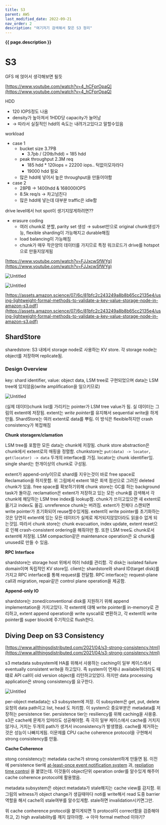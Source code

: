 ```yaml
---
title: S3
parent: AWS
last_modified_date: 2022-09-21
nav_order: 2
description: "여기저기 검색해서 찾은 S3 정리"
---
```

**{{ page.description }}**

# S3

GFS 에 얹어서 생각해보면 될듯 

[https://www.youtube.com/watch?v=4_hCFprOpaQ](https://www.youtube.com/watch?v=4_hCFprOpaQ)

HDD

- 120 IOPS정도 나옴
- density가 높아져서 1HDD당 capacity가 늘어남
- → 따라서 실질적인 hdd의 속도는 내려가고있다고 말할수있음

workload

- case 1
    - bucket size 3.7PB
        - 3.7pb / (20tb/hdd) = 185 hdd
    - peak throughput 2.3M req
        - 185 hdd * 120iops = 22200 iops.. 턱없이모자라다
        - 19000 hdd 필요
    - 많은 hdd에 넣어서 높은 throughput을 만들어야함
- case 2
    - 28PB → 1400hdd & 168000IOPS
    - 8.5k req/s → 차고넘친다
    - 많은 hdd에 넣는데 대부분 traffic은 idle함

drive level에서 hot spot이 생기지않게하려면?? 

- erasure coding
    - 여러 chunk로 분할, parity set 생성 → subset만으로 original chunk생성가능, flexible sharding이 가능해지고 durable해짐
    - load balancing이 가능해짐
    - chunk가 매우 작은양의 데이터를 가지므로 특정 워크로드가 drive를 hotspot으로 만들지않게됨

[https://www.youtube.com/watch?v=FJJxcwSfWYg](https://www.youtube.com/watch?v=FJJxcwSfWYg)

![Untitled](s3/Untitled.png)

![Untitled](s3/Untitled1.png)

[https://assets.amazon.science/07/6c/81bfc2c243249a8b8b65cc2135e4/using-lightweight-formal-methods-to-validate-a-key-value-storage-node-in-amazon-s3.pdf](https://assets.amazon.science/07/6c/81bfc2c243249a8b8b65cc2135e4/using-lightweight-formal-methods-to-validate-a-key-value-storage-node-in-amazon-s3.pdf)

## ShardStore

sharedstore: S3 내에서 storage node로 사용하는 KV store. 각 storage node는 object를 저장하며 replicate됨. 

### Design Overview

key: shard identifier, value: object data, LSM tree로 구현되었으며 data는 LSM tree에 있지않음(write amplification을 일으키므로)

![Untitled](s3/Untitled2.png)

(실제 데이터)chunk list를 가리키는 pointer가 LSM tree value가 됨. 실 데이터는 그림의 extent에 저장됨. extent는 $write\ pointer$를 유지해서 sequential write을 하게 만듦. ShardStore는 여러 extent로 data를 뿌림. 이 방식은 flexible하지만 crash consistency가 복잡해짐

**Chunk storagere/clamation**

LSM tree를 포함한 모든 data는 chunk에 저장됨. chunk store abstraction은 chunk에서 extent로의 매핑을 정렬함. chunkstore는 `put(data) -> locator, get(locator) -> data` 두개의 interface를 가짐. locator는 chunk identifier임. single shard는 한개이상의 chunk로 구성됨.

extent가 append-only이므로 shard를 지우는것이 바로 free space로 Reclamation을 하지못함. 위 그림에서 extent 18은 회색 점선으로 그려진 deleted chunk가 있음. free space를 확보하기위해 chunk store는 GC를 하는 background task가 돌아감. reclamation은 extent가 저장하고 있는 모든 chunk를 검색해서 각 chunk에 해당하는 LSM tree index를 lookup함. chunk가 쓰이고있으면 새 extent로 옮기고 index도 옮김. unreference chunk는 버려짐. extent가 전체다 스캔되면 write pointer가 초기화되어 reuse할수있게됨. extent의 write pointer를 초기화하는것은 당연히 extent에 있는 모든 데이터가 실제로 제거되지않았더라도 읽을수 없게 되는것임. 따라서 chunk store는 chunk evacuation, index update, extent reset으로 인해 crash-consistent ordering을 해줘야만 함. 또한 LSM tree도 chunk로서 extent에 저장됨. LSM compaction같은 maintenance operation은 요 chunk를 unused로 만들 수 있음. 

**RPC Interface**

shardstore는 storage host 위에서 여러 hdd를 관리함. 각 disk는 isolated failure domain이며 독립적인 KV store임. client는 shardstore와 shard ID(target disk)를 가지고 RPC interface를 통해 request를 전달함. RPC interface는 request-plane call과 migration, repair같은 control plane operation을 제공함.

**Append-only IO**

shardstore는 zoned/conventional disk를 지원하기 위해 append implementation을 가지고있다. 각 extent에 대해 write pointer를 in-memory로 관리하고, extent append operation을 write syscall로 변환하고, 각 extent의 write pointer를 super block에 주기적으로 flush한다.

## **Diving Deep on S3 Consistency**

[https://www.allthingsdistributed.com/2021/04/s3-strong-consistency.html](https://www.allthingsdistributed.com/2021/04/s3-strong-consistency.html)

s3 metadata subsystem에 HA를 위해서 사용하는 caching이 일부 케이스에서 eventually consistent write을 하고있다. 즉 system이 언제나 available하더라도 때떄로 API call이 old version object를 리턴하고있었다. 하지만 data processing application은 strong consistency를 요구한다.

![Untitled](s3/Untitled3.png)

per-object metadata는 s3 subsystem에 저장. 이 subsystem은 get, put, delete 요청의 data path이고 list, head 도 처리함. 이 system으 중요부분은 metadata를 저장하는 persistence tier. persistence tier는 resiliency를 위해 caching을 사용중. s3은 cache에 문제가 있떠라도 성공해야함. 즉 극히 일부 케이스에서 cache를 거치지않거나, 거치는 두개의 path가 생겨서 inconsistency가 발생했음. cache를 제거하는것은 성능이 나빠지게됨. 이문제를 CPU cache coherence protocol을 구현해서 strong consistency를 만듦.

**Cache Coherence**

stong consistency는 metadata cache가 strong consistent하게 만들면 됨. 이전에 persistence tier에 [at-least-once event notification system](https://docs.aws.amazon.com/AmazonS3/latest/userguide/NotificationHowTo.html) 과, [repliation time control](https://aws.amazon.com/blogs/aws/new-cross-region-replication-for-amazon-s3/) 을 붙였는데. 이것들이 object단위 operation order를 알수있게 해주어 cache coherence protocol에 활용했음.

metadata subsystem은 object metadata가 stale해지는 cache view를 감지함. 위 그림의 witness가 object change가 생길때마다 noti를 write해서 read 도중 barrier역할을 해서 cache의 stale여부를 알수있게함. stale하면 invalidation시키면그만.

위 cache conherence protocol을 붙이게되면 1) protocol이 correct함을 검증해야하고, 2) high availability를 깨지 않아야함. → 아마 formal method 이야기?